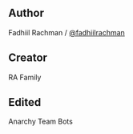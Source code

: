 ## Author
Fadhiil Rachman / [@fadhiilrachman](https://github.com/fadhiilrachman/line-py)
## Creator
RA Family
## Edited
Anarchy Team Bots
